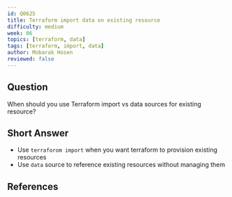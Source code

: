 ```yaml
---
id: Q0625
title: Terraform import data on existing resource
difficulty: medium
week: 06
topics: [terraform, data]
tags: [terraform, import, data]
author: Mobarak Hosen
reviewed: false
---
```


## Question

When should you use Terraform import vs data sources for existing resource?

## Short Answer

- Use `terraforom import` when you want terraform to provision existing resources
- Use `data` source to reference existing resources without managing them

## References
